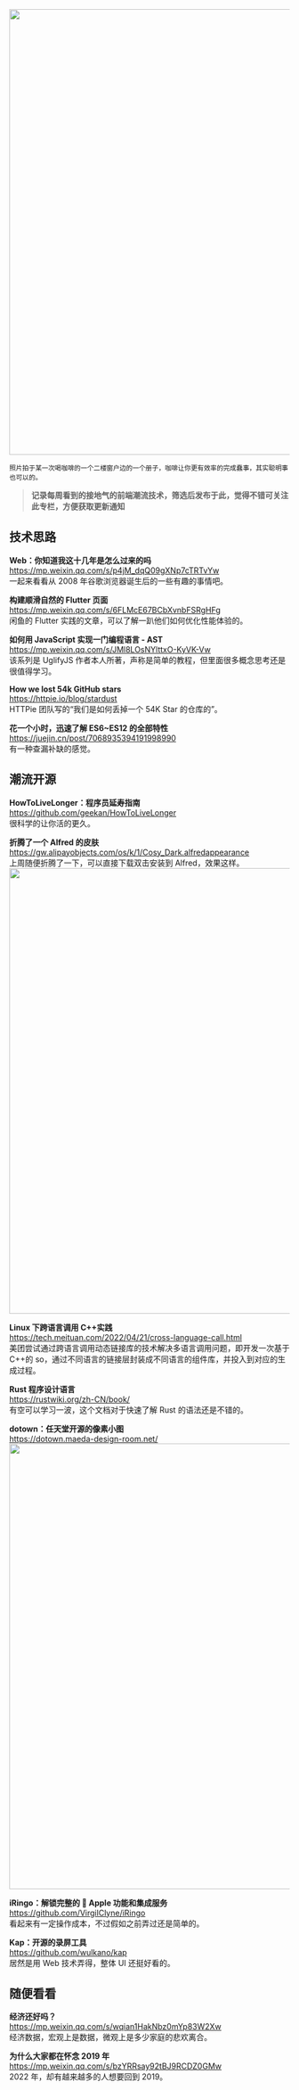 <img src="https://gw.alipayobjects.com/zos/k/qs/1.jpg" width="800" />

<small>照片拍于某一次喝咖啡的一个二楼窗户边的一个册子，咖啡让你更有效率的完成蠢事，其实聪明事也可以的。</small>

> **记录每周看到的接地气的前端潮流技术，筛选后发布于此，觉得不错可关注此专栏，方便获取更新通知**

## 技术思路

**Web：你知道我这十几年是怎么过来的吗**  
<https://mp.weixin.qq.com/s/p4jM_dqQ09gXNp7cTRTvYw>  
一起来看看从 2008 年谷歌浏览器诞生后的一些有趣的事情吧。

**构建顺滑自然的 Flutter 页面**  
<https://mp.weixin.qq.com/s/6FLMcE67BCbXvnbFSRgHFg>  
闲鱼的 Flutter 实践的文章，可以了解一趴他们如何优化性能体验的。

**如何用 JavaScript 实现一门编程语言 - AST**  
<https://mp.weixin.qq.com/s/JMl8LOsNYlttxO-KyVK-Vw>  
该系列是 UglifyJS 作者本人所著，声称是简单的教程，但里面很多概念思考还是很值得学习。

**How we lost 54k GitHub stars**  
<https://httpie.io/blog/stardust>  
HTTPie 团队写的“我们是如何丢掉一个 54K Star 的仓库的”。

**花一个小时，迅速了解 ES6~ES12 的全部特性**  
<https://juejin.cn/post/7068935394191998990>  
有一种查漏补缺的感觉。

## 潮流开源

**HowToLiveLonger：程序员延寿指南**  
<https://github.com/geekan/HowToLiveLonger>  
很科学的让你活的更久。

**折腾了一个 Alfred 的皮肤**  
<https://gw.alipayobjects.com/os/k/1/Cosy_Dark.alfredappearance>  
上周随便折腾了一下，可以直接下载双击安装到 Alfred，效果这样。
<img src="https://gw.alipayobjects.com/zos/k/zh/BNiHNj.jpg" width="800" />

**Linux 下跨语言调用 C++实践**  
<https://tech.meituan.com/2022/04/21/cross-language-call.html>  
美团尝试通过跨语言调用动态链接库的技术解决多语言调用问题，即开发一次基于 C++的 so，通过不同语言的链接层封装成不同语言的组件库，并投入到对应的生成过程。

**Rust 程序设计语言**  
<https://rustwiki.org/zh-CN/book/>  
有空可以学习一波，这个文档对于快速了解 Rust 的语法还是不错的。

**dotown：任天堂开源的像素小图**  
<https://dotown.maeda-design-room.net/>  
<img src="https://gw.alipayobjects.com/zos/k/gd/wYam77.jpg" width="800" />

**iRingo：解锁完整的  Apple 功能和集成服务**  
<https://github.com/VirgilClyne/iRingo>  
看起来有一定操作成本，不过假如之前弄过还是简单的。

**Kap：开源的录屏工具**  
<https://github.com/wulkano/kap>  
居然是用 Web 技术弄得，整体 UI 还挺好看的。

## 随便看看

**经济还好吗？**  
<https://mp.weixin.qq.com/s/wqian1HakNbz0mYp83W2Xw>  
经济数据，宏观上是数据，微观上是多少家庭的悲欢离合。

**为什么大家都在怀念 2019 年**  
<https://mp.weixin.qq.com/s/bzYRRsay92tBJ9RCDZ0GMw>  
2022 年，却有越来越多的人想要回到 2019。
